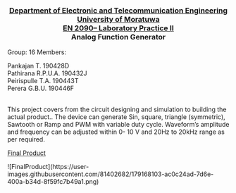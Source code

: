 ### <p align="center"> <ins> Department of Electronic and Telecommunication Engineering <br>University of Moratuwa <br>EN 2090– Laboratory Practice II </ins><br> Analog Function Generator </p> 

Group: 16  Members:
  
Pankajan T. 190428D  <br>
Pathirana R.P.U.A. 190432J <br>
Peirispulle T.A. 190443T <br>
Perera G.B.U. 190446F <br>

<br>
This project covers from the circuit designing and simulation to building the actual product.. The device can generate Sin, square, triangle (symmetric), Sawtooth or Ramp and PWM with variable duty cycle. Waveform’s amplitude and frequency can be adjusted within 0- 10 V and 20Hz to 20kHz range as per required.

<ins> Final Product </ins> <br/>

<p>
![FinalProduct](https://user-images.githubusercontent.com/81402682/179168103-ac0c24ad-7d6e-400a-b34d-8f59fc7b49a1.png)
</p>
